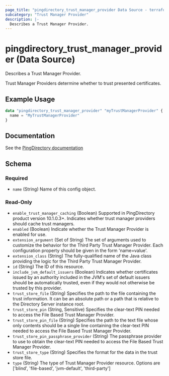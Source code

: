 ```yaml
---
page_title: "pingdirectory_trust_manager_provider Data Source - terraform-provider-pingdirectory"
subcategory: "Trust Manager Provider"
description: |-
  Describes a Trust Manager Provider.
---
```


# pingdirectory_trust_manager_provider (Data Source)

Describes a Trust Manager Provider.

Trust Manager Providers determine whether to trust presented certificates.

## Example Usage

```terraform
data "pingdirectory_trust_manager_provider" "myTrustManagerProvider" {
  name = "MyTrustManagerProvider"
}
```

## Documentation
See the [PingDirectory documentation](https://docs.pingidentity.com/r/en-us/pingdirectory-93/pd_ds_config_key_trust_mgr_providers)

<!-- schema generated by tfplugindocs -->
## Schema

### Required

- `name` (String) Name of this config object.

### Read-Only

- `enable_trust_manager_caching` (Boolean) Supported in PingDirectory product version 10.1.0.3+. Indicates whether trust manager providers should cache trust managers.
- `enabled` (Boolean) Indicate whether the Trust Manager Provider is enabled for use.
- `extension_argument` (Set of String) The set of arguments used to customize the behavior for the Third Party Trust Manager Provider. Each configuration property should be given in the form 'name=value'.
- `extension_class` (String) The fully-qualified name of the Java class providing the logic for the Third Party Trust Manager Provider.
- `id` (String) The ID of this resource.
- `include_jvm_default_issuers` (Boolean) Indicates whether certificates issued by an authority included in the JVM's set of default issuers should be automatically trusted, even if they would not otherwise be trusted by this provider.
- `trust_store_file` (String) Specifies the path to the file containing the trust information. It can be an absolute path or a path that is relative to the Directory Server instance root.
- `trust_store_pin` (String, Sensitive) Specifies the clear-text PIN needed to access the File Based Trust Manager Provider.
- `trust_store_pin_file` (String) Specifies the path to the text file whose only contents should be a single line containing the clear-text PIN needed to access the File Based Trust Manager Provider.
- `trust_store_pin_passphrase_provider` (String) The passphrase provider to use to obtain the clear-text PIN needed to access the File Based Trust Manager Provider.
- `trust_store_type` (String) Specifies the format for the data in the trust store file.
- `type` (String) The type of Trust Manager Provider resource. Options are ['blind', 'file-based', 'jvm-default', 'third-party']

